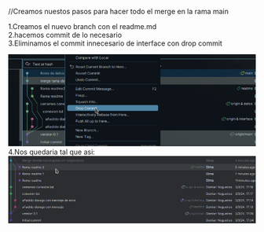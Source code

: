 //Creamos nuestos pasos para hacer todo el merge en la rama main

1.Creamos el nuevo branch con el readme.md<br>
2.hacemos commit de lo necesario<br>
3.Eliminamos el commit innecesario de interface con drop commit

![Hola](DropCommit.png)
4.Nos quedaria tal que asi:
![Ramas merge.png](Ramas%20merge.png)
